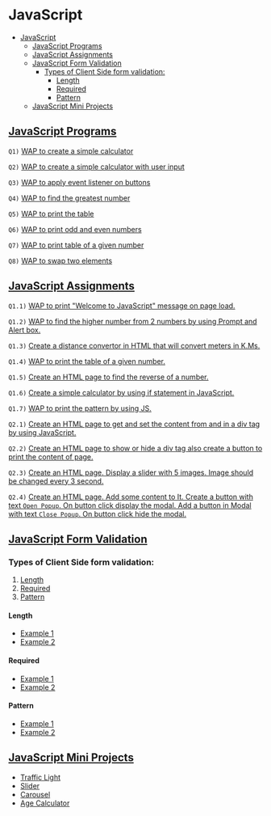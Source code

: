 # JavaScript

- [JavaScript](#javascript)
  - [JavaScript Programs](#javascript-programs)
  - [JavaScript Assignments](#javascript-assignments)
  - [JavaScript Form Validation](#javascript-form-validation)
    - [Types of Client Side form validation:](#types-of-client-side-form-validation)
      - [Length](#length)
      - [Required](#required)
      - [Pattern](#pattern)
  - [JavaScript Mini Projects](#javascript-mini-projects)

## [JavaScript Programs](js--programs/)

`Q1)` [WAP to create a simple calculator](js--programs/calc.html)

`Q2)` [WAP to create a simple calculator with user input](js--programs/calc-prompt.html)

`Q3)` [WAP to apply event listener on buttons](js--programs/event-listener.html)

`Q4)` [WAP to find the greatest number](js--programs/greatest-num.html)

`Q5)` [WAP to print the table](js--programs/num-table.html)

`Q6)` [WAP to print odd and even numbers](js--programs/odd-even.html)

`Q7)` [WAP to print table of a given number](js--programs/print-table.html)

`Q8)` [WAP to swap two elements](js--programs/swap-elements.html)

## [JavaScript Assignments](js--assignments/)

`Q1.1)` [WAP to print "Welcome to JavaScript" message on page load.](js--assignments/js--q1-1--hello-world.html)

`Q1.2)` [WAP to find the higher number from 2 numbers by using Prompt and Alert box.](js--assignments/js--q1-2--greater-among-two.html)

`Q1.3)` [Create a distance convertor in HTML that will convert meters in K.Ms.](js--assignments/js--q1-3--distance-unit-converter.html)

`Q1.4)` [WAP to print the table of a given number.](js--assignments/js--q1-4--input-num-tbl.html)

`Q1.5)` [Create an HTML page to find the reverse of a number.](js--assignments/js--q1-5--reverse-num.html)

`Q1.6)` [Create a simple calculator by using if statement in JavaScript.](js--assignments/js--q1-6--simple-calc.html)

`Q1.7)` [WAP to print the pattern by using JS.](js--assignments/js--q1-7--patterns.html)

`Q2.1)` [Create an HTML page to get and set the content from and in a div tag by using JavaScript.](js--assignments/js--q2-1--get-set-content.html)

`Q2.2)` [Create an HTML page to show or hide a div tag also create a button to print the content of page.](js--assignments/js--q2-2--display-hide-content.html)

`Q2.3)` [Create an HTML page. Display a slider with 5 images. Image should be changed every 3 second.](js--assignments/js--q2-3--image-slider.html)

`Q2.4)` [Create an HTML page. Add some content to It. Create a button with text `Open Popup`. On button click display the modal. Add a button in Modal with text `Close Popup`. On button click hide the modal.](js--assignments/js--q2-4--popup.html)

## [JavaScript Form Validation](https://github.com/Alok-Sci/SPI-Apprenticeship-2023-24--JavaScript/tree/main/js--form-validation/)

### Types of Client Side form validation:
1. [Length](#length)
2. [Required](#required)
3. [Pattern](#pattern)

#### Length
- [Example 1](js--form-validation/form-validation--length.html)
- [Example 2](js--form-validation/form-validation--length2.html)

#### Required
- [Example 1](js--form-validation/form-validation--required.html)
- [Example 2](js--form-validation/form-validation--required2.html)

#### Pattern
- [Example 1](js--form-validation/form-validation--pattern.html)
- [Example 2](js--form-validation/form-validation--pass-pattern.html)

## [JavaScript Mini Projects](https://github.com/Alok-Sci/SPI-Apprenticeship-2023-24--JavaScript/tree/main/js--mini-projects/)

- [Traffic Light](js--mini-projects/js--traffic-light/index.html)
- [Slider](js--mini-projects/js--slider/index.html)
- [Carousel](js--mini-projects/js--simple-carousel/index.html)
- [Age Calculator](js--mini-projects/js--age-calculator/index.html)